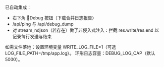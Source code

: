 已自动集成：
- 右下角 🐞Debug 按钮（下载合并日志报告）
- /api/ping 与 /api/debug_dump
- 对 stream_ndjson（若存在）做了非侵入式注入：拦截 res.write/res.end 以记录每行发送与结束

如需文件落地：设置环境变量 WRITE_LOG_FILE=1（可选 LOG_FILE_PATH=/tmp/app.log）。
环形日志容量：DEBUG_LOG_CAP（默认 5000）。
